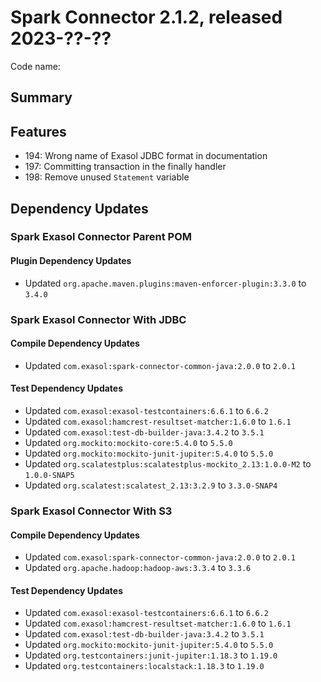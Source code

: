 # Spark Connector 2.1.2, released 2023-??-??

Code name:

## Summary

## Features

* 194: Wrong name of Exasol JDBC format in documentation
* 197: Committing transaction in the finally handler
* 198: Remove unused `Statement` variable

## Dependency Updates

### Spark Exasol Connector Parent POM

#### Plugin Dependency Updates

* Updated `org.apache.maven.plugins:maven-enforcer-plugin:3.3.0` to `3.4.0`

### Spark Exasol Connector With JDBC

#### Compile Dependency Updates

* Updated `com.exasol:spark-connector-common-java:2.0.0` to `2.0.1`

#### Test Dependency Updates

* Updated `com.exasol:exasol-testcontainers:6.6.1` to `6.6.2`
* Updated `com.exasol:hamcrest-resultset-matcher:1.6.0` to `1.6.1`
* Updated `com.exasol:test-db-builder-java:3.4.2` to `3.5.1`
* Updated `org.mockito:mockito-core:5.4.0` to `5.5.0`
* Updated `org.mockito:mockito-junit-jupiter:5.4.0` to `5.5.0`
* Updated `org.scalatestplus:scalatestplus-mockito_2.13:1.0.0-M2` to `1.0.0-SNAP5`
* Updated `org.scalatest:scalatest_2.13:3.2.9` to `3.3.0-SNAP4`

### Spark Exasol Connector With S3

#### Compile Dependency Updates

* Updated `com.exasol:spark-connector-common-java:2.0.0` to `2.0.1`
* Updated `org.apache.hadoop:hadoop-aws:3.3.4` to `3.3.6`

#### Test Dependency Updates

* Updated `com.exasol:exasol-testcontainers:6.6.1` to `6.6.2`
* Updated `com.exasol:hamcrest-resultset-matcher:1.6.0` to `1.6.1`
* Updated `com.exasol:test-db-builder-java:3.4.2` to `3.5.1`
* Updated `org.mockito:mockito-junit-jupiter:5.4.0` to `5.5.0`
* Updated `org.testcontainers:junit-jupiter:1.18.3` to `1.19.0`
* Updated `org.testcontainers:localstack:1.18.3` to `1.19.0`
